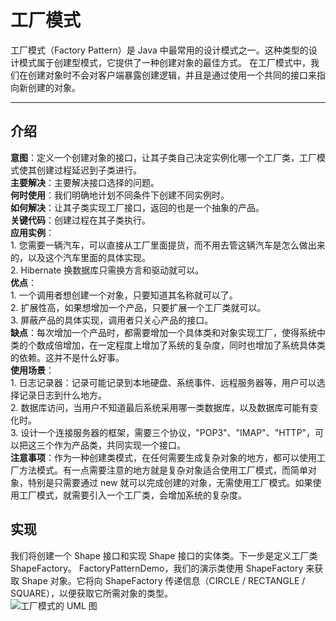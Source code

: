 # 工厂模式
工厂模式（Factory Pattern）是 Java 中最常用的设计模式之一。这种类型的设计模式属于创建型模式，它提供了一种创建对象的最佳方式。
在工厂模式中，我们在创建对象时不会对客户端暴露创建逻辑，并且是通过使用一个共同的接口来指向新创建的对象。
******
## 介绍
**意图**：定义一个创建对象的接口，让其子类自己决定实例化哪一个工厂类，工厂模式使其创建过程延迟到子类进行。  
**主要解决**：主要解决接口选择的问题。  
**何时使用**：我们明确地计划不同条件下创建不同实例时。  
**如何解决**：让其子类实现工厂接口，返回的也是一个抽象的产品。  
**关键代码**：创建过程在其子类执行。  
**应用实例**：  
            1. 您需要一辆汽车，可以直接从工厂里面提货，而不用去管这辆汽车是怎么做出来的，以及这个汽车里面的具体实现。  
            2. Hibernate 换数据库只需换方言和驱动就可以。  
**优点**：   
            1. 一个调用者想创建一个对象，只要知道其名称就可以了。  
            2. 扩展性高，如果想增加一个产品，只要扩展一个工厂类就可以。  
            3. 屏蔽产品的具体实现，调用者只关心产品的接口。  
**缺点**：每次增加一个产品时，都需要增加一个具体类和对象实现工厂，使得系统中类的个数成倍增加，在一定程度上增加了系统的复杂度，同时也增加了系统具体类的依赖。这并不是什么好事。  
**使用场景**：  
            1. 日志记录器：记录可能记录到本地硬盘、系统事件、远程服务器等，用户可以选择记录日志到什么地方。  
            2. 数据库访问，当用户不知道最后系统采用哪一类数据库，以及数据库可能有变化时。  
            3. 设计一个连接服务器的框架，需要三个协议，"POP3"、"IMAP"、"HTTP"，可以把这三个作为产品类，共同实现一个接口。  
**注意事项**：作为一种创建类模式，在任何需要生成复杂对象的地方，都可以使用工厂方法模式。有一点需要注意的地方就是复杂对象适合使用工厂模式，而简单对象，特别是只需要通过 new 就可以完成创建的对象，无需使用工厂模式。如果使用工厂模式，就需要引入一个工厂类，会增加系统的复杂度。  
## 实现
我们将创建一个 Shape 接口和实现 Shape 接口的实体类。下一步是定义工厂类 ShapeFactory。
FactoryPatternDemo，我们的演示类使用 ShapeFactory 来获取 Shape 对象。它将向 ShapeFactory 传递信息（CIRCLE / RECTANGLE / SQUARE），以便获取它所需对象的类型。  
![工厂模式的 UML 图](http://www.runoob.com/wp-content/uploads/2014/08/factory_pattern_uml_diagram.jpg)